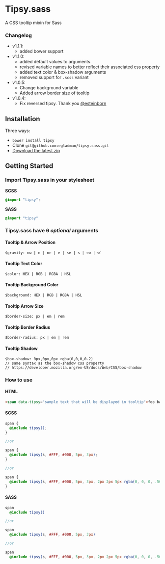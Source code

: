 # Tipsy.sass
A CSS tooltip mixin for Sass



### Changelog
- v1.1.1:
  - added bower support
- v1.1.0:
  - added default values to arguments
  - revised variable names to better reflect their associated css property
  - added text color & box-shadow arguments
  - removed support for `.scss` variant
- v1.0.5:
  - Change background variable
  - Added arrow border size of tooltip
- v1.0.4:
  - Fix reversed tipsy. Thank you [@esteinborn](https://github.com/esteinborn)



## Installation
Three ways:
- `bower install tipsy`
- Clone `git@github.com:egladman/tipsy.sass.git`
- [Download the latest zip](https://github.com/egladman/tipsy.sass/archive/master.zip)

## Getting Started

### Import Tipsy.sass in your stylesheet

**SCSS**

```scss
@import "tipsy";
```

**SASS**

```sass
@import "tipsy"
```

### Tipsy.sass have 6 *optional* arguments

#### Tooltip & Arrow Position
  ```
  $gravity: nw | n | ne | e | se | s | sw | w`
  ```

#### Tooltip Text Color
  ```
  $color: HEX | RGB | RGBA | HSL
  ```

#### Tooltip Background Color
  ```
  $background: HEX | RGB | RGBA | HSL
  ```

#### Tooltip Arrow Size
  ```
  $border-size: px | em | rem
  ```

#### Tooltip Border Radius
  ```
  $border-radius: px | em | rem
  ```

#### Tooltip Shadow
  ```
  $box-shadow: 0px,0px,0px rgba(0,0,0,0.2)
  // same syntax as the box-shadow css property
  // https://developer.mozilla.org/en-US/docs/Web/CSS/box-shadow
  ```


### How to use

#### HTML
```html
<span data-tipsy="sample text that will be displayed in tooltip">foo bar</span>
```

#### SCSS
```scss
span {
  @include tipsy();
}

//or

span {
  @include tipsy(s, #FFF, #000, 5px, 3px);
}

//or

span {
  @include tipsy(s, #FFF, #000, 5px, 3px, 2px 2px 5px rgba(0, 0, 0, .50));
}
```

#### SASS
```sass
span
  @include tipsy()  

//or

span
  @include tipsy(s, #FFF, #000, 5px, 3px)

//or

span
  @include tipsy(s, #FFF, #000, 5px, 3px, 2px 2px 5px rgba(0, 0, 0, .50))
```

